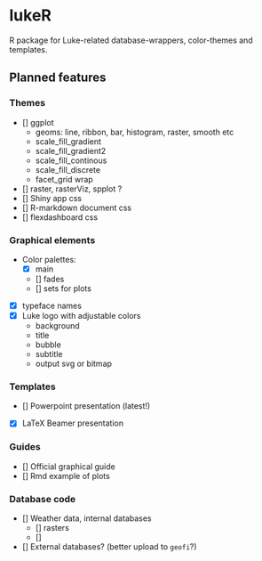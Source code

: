 # lukeR

R package for Luke-related database-wrappers, color-themes and templates.


## Planned features

### Themes

* [] ggplot 
    * geoms: line, ribbon, bar, histogram, raster, smooth etc
    * scale_fill_gradient
    * scale_fill_gradient2
    * scale_fill_continous
    * scale_fill_discrete
    * facet_grid wrap
* [] raster, rasterViz, spplot ?
* [] Shiny app css
* [] R-markdown document css 
* [] flexdashboard css


### Graphical elements

* Color palettes: 
   * [x] main
   * [] fades
   * [] sets for plots 
* [x] typeface names
* [x] Luke logo with adjustable colors
    * background
    * title
    * bubble
    * subtitle
    * output svg or bitmap

### Templates

* [] Powerpoint presentation (latest!)
* [x] LaTeX Beamer presentation

### Guides

* [] Official graphical guide
* [] Rmd example of plots


### Database code

* [] Weather data, internal databases
  * [] rasters
  * [] 
* [] External databases? (better upload to `geofi`?)
